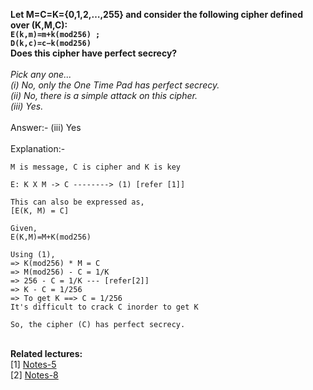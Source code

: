 <b>Let M=C=K={0,1,2,…,255} and consider the following cipher defined over (K,M,C):  <br>
		<code>E(k,m)=m+k(mod256) ; D(k,c)=c−k(mod256)</code><br>
Does this cipher have perfect secrecy?</b><br>
<br><i>Pick any one... <br>
(i) No, only the One Time Pad has perfect secrecy.<br>
(ii) No, there is a simple attack on this cipher.<br>
(iii) Yes.
</i>
<br>
<br>
Answer:- (iii) Yes<br>
<br>
Explanation:-<br>
```
M is message, C is cipher and K is key

E: K X M -> C --------> (1) [refer [1]]

This can also be expressed as,
[E(K, M) = C]

Given,
E(K,M)=M+K(mod256)

Using (1),
=> K(mod256) * M = C 
=> M(mod256) - C = 1/K
=> 256 - C = 1/K --- [refer[2]]
=> K - C = 1/256
=> To get K ==> C = 1/256
It's difficult to crack C inorder to get K

So, the cipher (C) has perfect secrecy.
```
<br>
<b>Related lectures:</b> <br>
[1] <a href="https://github.com/ashumeow/cryptography-I/blob/master/week-1/notes/5%20-%20Starting-the-course.md">Notes-5</a><br>
[2] <a href="https://github.com/ashumeow/cryptography-I/blob/master/week-1/notes/8%20-%20Real-world%20Stream%20Ciphers.md">Notes-8</a><br>
